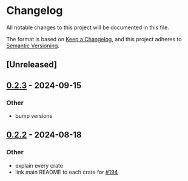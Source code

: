 # Changelog
All notable changes to this project will be documented in this file.

The format is based on [Keep a Changelog](https://keepachangelog.com/en/1.0.0/),
and this project adheres to [Semantic Versioning](https://semver.org/spec/v2.0.0.html).

## [Unreleased]

## [0.2.3](https://github.com/SichangHe/internet_route_verification/compare/route_verification_lex-v0.2.2...route_verification_lex-v0.2.3) - 2024-09-15

### Other

- bump versions

## [0.2.2](https://github.com/SichangHe/internet_route_verification/compare/route_verification_lex-v0.2.1...route_verification_lex-v0.2.2) - 2024-08-18

### Other
- explain every crate
- link main README to each crate for [#194](https://github.com/SichangHe/internet_route_verification/pull/194)
